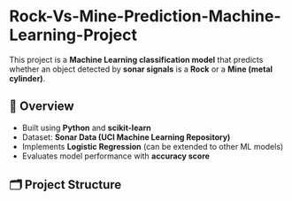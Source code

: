 # Rock-Vs-Mine-Prediction-Machine-Learning-Project

This project is a **Machine Learning classification model** that predicts whether an object detected by **sonar signals** is a **Rock** or a **Mine (metal cylinder)**.  

## 📌 Overview
- Built using **Python** and **scikit-learn**  
- Dataset: **Sonar Data (UCI Machine Learning Repository)**  
- Implements **Logistic Regression** (can be extended to other ML models)  
- Evaluates model performance with **accuracy score**  

## 🗂️ Project Structure
